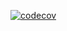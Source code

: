 [![codecov](https://codecov.io/gh/cefn/lauf/branch/main/graph/badge.svg?token=H4O0Wmvho5&flag=lauf-runner)](https://codecov.io/gh/cefn/lauf)
